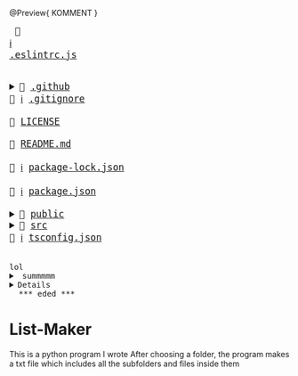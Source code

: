 @Preview{ KOMMENT }
<big><pre>
📜 <a href="https://eslint.org/">ℹ️</a> <a href="./.eslintrc.js">.eslintrc.js</a>
<details>
<summary>📂 <a href="./.github">.github</a> </summary>
<blockquote>📄 <a href="./.github/FUNDING.yml">FUNDING.yml</a> <br /></blockquote></details>📜 <a href="https://git-scm.com/docs/gitignore">ℹ️</a> <a href="./.gitignore">.gitignore</a> <br />
📄 <a href="./LICENSE">LICENSE</a> <br />
📄 <a href="./README.md">README.md</a> <br />
📄 <a href="https://docs.npmjs.com/configuring-npm/package-lock-json.html">ℹ️</a> <a href="./package-lock.json">package-lock.json</a> <br />
📄 <a href="https://docs.npmjs.com/files/package.json">ℹ️</a> <a href="./package.json">package.json</a> <br />
<details><summary>📂 <a href="./public">public</a> </summary>
<blockquote>📄 <a href="./public/favicon.ico">favicon.ico</a> <br />
📄 <a href="./public/index.html">index.html</a> <br /></blockquote></details><details><summary>📂 <a href="./src">src</a> </summary>
<blockquote>📄 <a href="./src/App.tsx">App.tsx</a> <br />
<details><summary>📂 <a href="./src/components">components</a> </summary>
<blockquote>📄 <a href="./src/components/BadgesSection.tsx">BadgesSection.tsx</a> <br />
📄 <a href="./src/components/CommentSection.tsx">CommentSection.tsx</a> <br />
📄 <a href="./src/components/MarkdownDisplay.tsx">MarkdownDisplay.tsx</a> <br />
📄 <a href="./src/components/MarkdownDisplayLine.tsx">MarkdownDisplayLine.tsx</a> <br />
📄 <a href="./src/components/URLBox.tsx">URLBox.tsx</a> <br />
<details><summary>📂 <a href="./src/components/reusable">reusable</a> </summary>
<blockquote>📄 <a href="./src/components/reusable/Card.tsx">Card.tsx</a> <br />
📄 <a href="./src/components/reusable/CenteredCol.tsx">CenteredCol.tsx</a> <br />
📄 <a href="./src/components/reusable/CustomButton.tsx">CustomButton.tsx</a> <br />
📄 <a href="./src/components/reusable/CustomSecondaryButton.tsx">CustomSecondaryButton.tsx</a> <br />
📄 <a href="./src/components/reusable/Input.tsx">Input.tsx</a> <br />
📄 <a href="./src/components/reusable/TextArea.tsx">TextArea.tsx</a> <br /></blockquote></details></blockquote></details><details><summary>📂 <a href="./src/images">images</a> </summary>
<blockquote>📄 <a href="./src/images/Demo.gif">Demo.gif</a> <br />
📄 <a href="./src/images/updatedDemo.gif">updatedDemo.gif</a> <br /></blockquote></details>📄 <a href="./src/index.css">index.css</a> <br />
📄 <a href="./src/index.tsx">index.tsx</a> <br />
📄 <a href="./src/react-app-env.d.ts">react-app-env.d.ts</a> <br />
<details><summary>📂 <a href="./src/tree">tree</a> </summary>
<blockquote>📄 <a href="./src/tree/constants.ts">constants.ts</a> <br />
📄 <a href="./src/tree/index.ts">index.ts</a> <br />
📄 <a href="./src/tree/languageWebsites.ts">languageWebsites.ts</a> <br />
📄 <a href="./src/tree/types.ts">types.ts</a> <br /></blockquote></details><details><summary>📂 <a href="./src/utils">utils</a> </summary>
<blockquote>📄 <a href="./src/utils/Switch.tsx">Switch.tsx</a> <br />
<details><summary>📂 <a href="./src/utils/createNpmFormatting">createNpmFormatting</a> </summary>
<blockquote>📄 <a href="./src/utils/createNpmFormatting/createNpmFormatting.ts">createNpmFormatting.ts</a> <br />
📄 <a href="./src/utils/createNpmFormatting/createNpmFormattingTest.ts">createNpmFormattingTest.ts</a> <br /></blockquote></details>📄 <a href="./src/utils/deepCopyFunction.ts">deepCopyFunction.ts</a> <br />
<details><summary>📂 <a href="./src/utils/deleteFileFromPath">deleteFileFromPath</a> </summary>
<blockquote>📄 <a href="./src/utils/deleteFileFromPath/deleteFileFromPath.ts">deleteFileFromPath.ts</a> <br />
📄 <a href="./src/utils/deleteFileFromPath/deleteFileFromPathTest.ts">deleteFileFromPathTest.ts</a> <br /></blockquote></details>📄 <a href="./src/utils/extractString.ts">extractString.ts</a> <br />
📄 <a href="./src/utils/filterChange.ts">filterChange.ts</a> <br />
<details><summary>📂 <a href="./src/utils/formatLanguages">formatLanguages</a> </summary>
<blockquote>📄 <a href="./src/utils/formatLanguages/formatLanguages.ts">formatLanguages.ts</a> <br />
📄 <a href="./src/utils/formatLanguages/formatLanguagesTest.ts">formatLanguagesTest.ts</a> <br /></blockquote></details>📄 <a href="./src/utils/generateCoreTest.ts">generateCoreTest.ts</a> <br />
<details><summary>📂 <a href="./src/utils/generateMarkDownTree">generateMarkDownTree</a> </summary>
<blockquote>📄 <a href="./src/utils/generateMarkDownTree/generateMarkDownTree.ts">generateMarkDownTree.ts</a> <br />
📄 <a href="./src/utils/generateMarkDownTree/generateMarkDownTreeTest.ts">generateMarkDownTreeTest.ts</a> <br /></blockquote></details><details><summary>📂 <a href="./src/utils/getAutoGeneratedCommentForPath">getAutoGeneratedCommentForPath</a> </summary>
<blockquote>📄 <a href="./src/utils/getAutoGeneratedCommentForPath/getAutoGeneratedCommentForPath.ts">getAutoGeneratedCommentForPath.ts</a> <br />
📄 <a href="./src/utils/getAutoGeneratedCommentForPath/getAutoGeneratedCommentForPathtest.ts">getAutoGeneratedCommentForPathtest.ts</a> <br /></blockquote></details>📄 <a href="./src/utils/getBuiltinComment.ts">getBuiltinComment.ts</a>           <span> # ";
const END_OF_FILE_COMMENT_PATTERN =</span><br />
<details><summary>📂 <a href="./src/utils/getCopyToClipboardContents">getCopyToClipboardContents</a> </summary>
<blockquote>📄 <a href="./src/utils/getCopyToClipboardContents/getCopyToClipboardContents.ts">getCopyToClipboardContents.ts</a> <br />
📄 <a href="./src/utils/getCopyToClipboardContents/getCopyToClipboardContentsTest.ts">getCopyToClipboardContentsTest.ts</a> <br /></blockquote></details>📄 <a href="./src/utils/getCoreFromTree.ts">getCoreFromTree.ts</a> <br />
<details><summary>📂 <a href="./src/utils/getFileIconFromFileType">getFileIconFromFileType</a> </summary>
<blockquote>📄 <a href="./src/utils/getFileIconFromFileType/getFileIconFromFileType.ts">getFileIconFromFileType.ts</a> <br />
📄 <a href="./src/utils/getFileIconFromFileType/getFileIconFromFileTypeTest.ts">getFileIconFromFileTypeTest.ts</a> <br /></blockquote></details><details><summary>📂 <a href="./src/utils/getFileTypeFromPath">getFileTypeFromPath</a> </summary>
<blockquote>📄 <a href="./src/utils/getFileTypeFromPath/getFileTypeFromPath.ts">getFileTypeFromPath.ts</a> <br />
📄 <a href="./src/utils/getFileTypeFromPath/getFileTypeFromPathTest.ts">getFileTypeFromPathTest.ts</a> <br /></blockquote></details><details><summary>📂 <a href="./src/utils/getHyperLinkFromPath">getHyperLinkFromPath</a> </summary>
<blockquote>📄 <a href="./src/utils/getHyperLinkFromPath/getHyperLinkFromPath.ts">getHyperLinkFromPath.ts</a> <br />
📄 <a href="./src/utils/getHyperLinkFromPath/getHyperLinkFromPathtest.ts">getHyperLinkFromPathtest.ts</a> <br /></blockquote></details>📄 <a href="./src/utils/getInfoLinks.ts">getInfoLinks.ts</a> <br />
<details><summary>📂 <a href="./src/utils/getLargestFileNameLengthInPath">getLargestFileNameLengthInPath</a> </summary>
<blockquote>📄 <a href="./src/utils/getLargestFileNameLengthInPath/getLargestFileNameLengthInLevel.ts">getLargestFileNameLengthInLevel.ts</a> <br />
📄 <a href="./src/utils/getLargestFileNameLengthInPath/getLargestFileNameLengthInLevelTest.ts">getLargestFileNameLengthInLevelTest.ts</a> <br /></blockquote></details><details><summary>📂 <a href="./src/utils/getOwnerAndRepoFromUrl">getOwnerAndRepoFromUrl</a> </summary>
<blockquote>📄 <a href="./src/utils/getOwnerAndRepoFromUrl/getOwnerAndRepoFromUrl.ts">getOwnerAndRepoFromUrl.ts</a> <br />
📄 <a href="./src/utils/getOwnerAndRepoFromUrl/getOwnerAndRepoFromUrlTest.ts">getOwnerAndRepoFromUrlTest.ts</a> <br /></blockquote></details>📄 <a href="./src/utils/getPreviousTree.ts">getPreviousTree.ts</a> <br />
📄 <a href="./src/utils/getWebsiteForLanguage.ts">getWebsiteForLanguage.ts</a> <br />
<details><summary>📂 <a href="./src/utils/repoToBadge">repoToBadge</a> </summary>
<blockquote>📄 <a href="./src/utils/repoToBadge/repoToBadge.ts">repoToBadge.ts</a> <br />
📄 <a href="./src/utils/repoToBadge/repoToBadgeTest.ts">repoToBadgeTest.ts</a> <br /></blockquote></details><details><summary>📂 <a href="./src/utils/selectFoldersOnly">selectFoldersOnly</a> </summary>
<blockquote>📄 <a href="./src/utils/selectFoldersOnly/selectFoldersOnly.ts">selectFoldersOnly.ts</a> <br />
📄 <a href="./src/utils/selectFoldersOnly/selectFoldersOnlyTest.ts">selectFoldersOnlyTest.ts</a> <br /></blockquote></details><details><summary>📂 <a href="./src/utils/selectRootCores">selectRootCores</a> </summary>
<blockquote>📄 <a href="./src/utils/selectRootCores/SelectRootCoresTest.ts">SelectRootCoresTest.ts</a> <br />
📄 <a href="./src/utils/selectRootCores/selectRootCores.ts">selectRootCores.ts</a> <br /></blockquote></details><details><summary>📂 <a href="./src/utils/setCommentForPath">setCommentForPath</a> </summary>
<blockquote>📄 <a href="./src/utils/setCommentForPath/setCommentForPath.ts">setCommentForPath.ts</a> <br />
📄 <a href="./src/utils/setCommentForPath/setCommentForPathtest.ts">setCommentForPathtest.ts</a> <br /></blockquote></details>📄 <a href="./src/utils/tagWrap.ts">tagWrap.ts</a> <br />
<details><summary>📂 <a href="./src/utils/undoDeletions">undoDeletions</a> </summary>
<blockquote>📄 <a href="./src/utils/undoDeletions/undoDeletions.ts">undoDeletions.ts</a> <br />
📄 <a href="./src/utils/undoDeletions/undoDeletionsTest.ts">undoDeletionsTest.ts</a> <br /></blockquote></details></blockquote></details></blockquote></details>📄 <a href="https://www.typescriptlang.org/">ℹ️</a> <a href="./tsconfig.json">tsconfig.json</a> <br />
</pre></big>
<pre>
lol
<details><summary> summmmm </summary>
<blockquote><details><summary> summmmm </summary>  
lol </details></blockquote></details></details><details><sumamry>loddddl</summary>k</details>&nbsp;&nbsp;***_eded_***
</pre>


# List-Maker

This is a python program I wrote
After choosing a folder, the program makes a txt file which includes all the subfolders and files inside them

